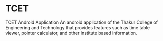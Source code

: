 # TCET
TCET Android Application
An android application of the Thakur College of Engineering and Technology that provides features such as time table viewer, pointer calculator, and other institute based information.
